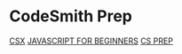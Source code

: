 # CodeSmith Prep

[CSX](https://csx.codesmith.io/home) 
[JAVASCRIPT FOR BEGINNERS](https://csx.codesmith.io/home) 
[CS PREP](https://csx.codesmith.io/home) 
